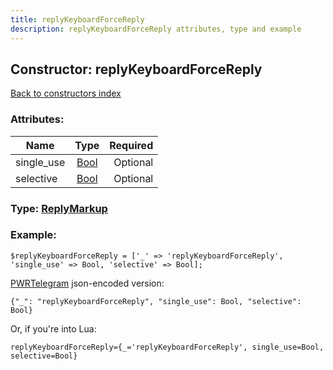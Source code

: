 ```yaml
---
title: replyKeyboardForceReply
description: replyKeyboardForceReply attributes, type and example
---
```

## Constructor: replyKeyboardForceReply  
[Back to constructors index](index.md)



### Attributes:

| Name     |    Type       | Required |
|----------|:-------------:|---------:|
|single\_use|[Bool](../types/Bool.md) | Optional|
|selective|[Bool](../types/Bool.md) | Optional|



### Type: [ReplyMarkup](../types/ReplyMarkup.md)


### Example:

```
$replyKeyboardForceReply = ['_' => 'replyKeyboardForceReply', 'single_use' => Bool, 'selective' => Bool];
```  

[PWRTelegram](https://pwrtelegram.xyz) json-encoded version:

```
{"_": "replyKeyboardForceReply", "single_use": Bool, "selective": Bool}
```


Or, if you're into Lua:  


```
replyKeyboardForceReply={_='replyKeyboardForceReply', single_use=Bool, selective=Bool}

```


